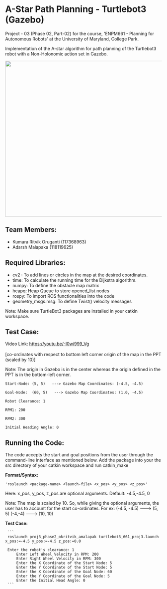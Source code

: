 # A-Star Path Planning - Turtlebot3 (Gazebo)

Project - 03 (Phase 02, Part-02) for the course, 'ENPM661 - Planning for Autonomous Robots' at the University of Maryland, College Park.

Implementation of the A-star algorithm for path planning of the Turtlebot3 robot with a Non-Holonomic action set in Gazebo. 


<p align="center">
  <img src="https://user-images.githubusercontent.com/40534801/165009740-0e67c4b0-60e1-4f25-8f84-a1e2f49e42b4.png" width="800" height="500">
</p>


## Team Members:
* Kumara Ritvik Oruganti (117368963)
* Adarsh Malapaka (118119625)

## Required Libraries: 
* cv2 : To add lines or circles in the map at the desired coordinates.
* time: To calculate the running time for the Dijkstra algorithm.
* numpy: To define the obstacle map matrix
* heapq: Heap Queue to store opened_list nodes 
* rospy: To import ROS functionalities into the code
* geometry_msgs.msg: To define Twist() velocity messages 

Note: Make sure TurtleBot3 packages are installed in your catkin workspace.

## Test Case: 

Video Link: https://youtu.be/-I0wi999_Vg </br></br>
  [co-ordinates with respect to bottom left corner origin of the map in the PPT (scaled by 10)]  
  
Note: The origin in Gazebo is in the center whereas the origin defined in the PPT is in the bottom-left corner.

	Start-Node: (5, 5)   ---> Gazebo Map Coordinates: (-4.5, -4.5)

	Goal-Node:  (60, 5)   ---> Gazebo Map Coordinates: (1.0, -4.5)
	
	Robot Clearance: 1

	RPM1: 200 
	
	RPM2: 300

	Initial Heading Angle: 0


## Running the Code:

The code accepts the start and goal positions from the user through the command-line interface as mentioned below.
Add the package into your the src directory of your catkin workspace and run catkin_make

**Format/Syntax:**
		
    'roslaunch <package-name> <launch-file> <x_pos> <y_pos> <z_pos>'

Here: x_pos, y_pos, z_pos are optional arguments. Default: -4.5,-4.5, 0 

Note: The map is scaled by 10. So, while giving the optional arguments, the user has to account for the start co-ordinates.
For ex:  (-4.5, -4.5) ---> (5, 5)
	       (-4,-4) ---> (10, 10)
 

**Test Case:**	
		
     ```
     roslaunch proj3_phase2_okritvik_amalapak turtlebot3_661_proj3.launch x_pos:=-4.5 y_pos:=-4.5 z_pos:=0.0
     
     Enter the robot's clearance: 1
 		 Enter Left Wheel Velocity in RPM: 200
 		 Enter Right Wheel Velocity in RPM: 300
		 Enter the X Coordinate of the Start Node: 5
 		 Enter the Y Coordinate of the Start Node: 5
 		 Enter the X Coordinate of the Goal Node: 60
 		 Enter the Y Coordinate of the Goal Node: 5
 		 Enter the Initial Head Angle: 0 
     ```
